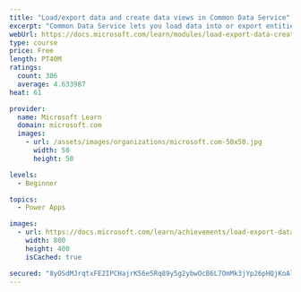 ```yaml
---
title: "Load/export data and create data views in Common Data Service"
excerpt: "Common Data Service lets you load data into or export entities from other entities by using Microsoft Excel. You can also create views to quickly review data that is stored within an entity."
webUrl: https://docs.microsoft.com/learn/modules/load-export-data-create-data-views/
type: course
price: Free
length: PT40M
ratings:
  count: 306
  average: 4.633987
heat: 61

provider:
  name: Microsoft Learn
  domain: microsoft.com
  images:
    - url: /assets/images/organizations/microsoft.com-50x50.jpg
      width: 50
      height: 50

levels:
  - Beginner

topics:
  - Power Apps

images:
  - url: https://docs.microsoft.com/learn/achievements/load-export-data-create-data-views-social.png
    width: 800
    height: 400
    isCached: true

secured: "8yOSdMJrqtxFE2IPCHajrK56e5Rq89y5g2ybwOcB6L7OmMk3jYp26pHQjKoAlQoX7l9FRnp2q95DxbElwKybw3Z8DHNOJGmtgBJbhs6tP7BmOAIlcrc2cJL/YUA1WzeJSUCuZiiM+7gLcl9X9oF6H07hsv0gF29eDtiVE+1xrZLdGcT5w8gaaxFNHnMMMNiipWiY/iKdcyfPmsydLM0wvj7eqtRFtpxIgA98YYnrNxmhI4t9UxVn0xnqq904/xBmdXRvA29Ntnfu8WJOG8MmOBm9iduwgXnBMSomGrWp5ur0fmvuBaUY8cTeHWTuArbM6R7iWJ670wv3+GyGzIW5e1Ojrinjf8otR6ApsegJ4Ee8x1a2j3i6N8G7rnMg/v8ryHX7f4Esi3rKOesEzGpn9w==;IJdXny4QAqV7fqP/WtxhKQ=="
---
```


